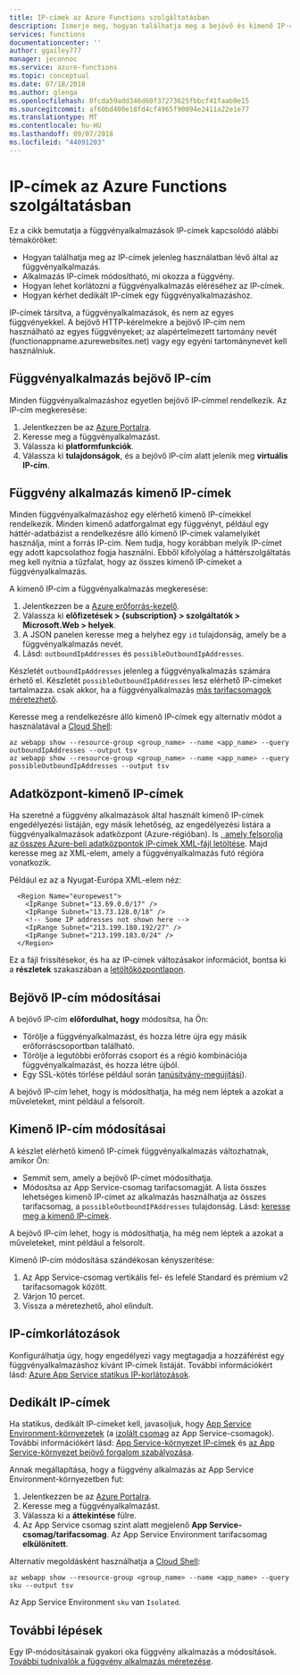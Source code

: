 ```yaml
---
title: IP-címek az Azure Functions szolgáltatásban
description: Ismerje meg, hogyan találhatja meg a bejövő és kimenő IP-címek alkalmazások esetében, és mi okozhatja, hogy változtassa meg.
services: functions
documentationcenter: ''
author: ggailey777
manager: jeconnoc
ms.service: azure-functions
ms.topic: conceptual
ms.date: 07/18/2018
ms.author: glenga
ms.openlocfilehash: 0fcda59add346d60f37273625fbbcf41faab0e15
ms.sourcegitcommit: af60bd400e18fd4cf4965f90094e2411a22e1e77
ms.translationtype: MT
ms.contentlocale: hu-HU
ms.lasthandoff: 09/07/2018
ms.locfileid: "44091203"
---
```

# <a name="ip-addresses-in-azure-functions"></a>IP-címek az Azure Functions szolgáltatásban

Ez a cikk bemutatja a függvényalkalmazások IP-címek kapcsolódó alábbi témaköröket:

* Hogyan találhatja meg az IP-címek jelenleg használatban lévő által az függvényalkalmazás.
* Alkalmazás IP-címek módosítható, mi okozza a függvény.
* Hogyan lehet korlátozni a függvényalkalmazás eléréséhez az IP-címek.
* Hogyan kérhet dedikált IP-címek egy függvényalkalmazáshoz.

IP-címek társítva, a függvényalkalmazások, és nem az egyes függvényekkel. A bejövő HTTP-kérelmekre a bejövő IP-cím nem használható az egyes függvényeket; az alapértelmezett tartomány nevét (functionappname.azurewebsites.net) vagy egy egyéni tartománynevet kell használniuk.

## <a name="function-app-inbound-ip-address"></a>Függvényalkalmazás bejövő IP-cím

Minden függvényalkalmazáshoz egyetlen bejövő IP-címmel rendelkezik. Az IP-cím megkeresése:

1. Jelentkezzen be az [Azure Portalra](https://portal.azure.com).
2. Keresse meg a függvényalkalmazást.
3. Válassza ki **platformfunkciók**.
4. Válassza ki **tulajdonságok**, és a bejövő IP-cím alatt jelenik meg **virtuális IP-cím**.

## <a name="find-outbound-ip-addresses"></a>Függvény alkalmazás kimenő IP-címek

Minden függvényalkalmazáshoz egy elérhető kimenő IP-címekkel rendelkezik. Minden kimenő adatforgalmat egy függvényt, például egy háttér-adatbázist a rendelkezésre álló kimenő IP-címek valamelyikét használja, mint a forrás IP-cím. Nem tudja, hogy korábban melyik IP-címet egy adott kapcsolathoz fogja használni. Ebből kifolyólag a háttérszolgáltatás meg kell nyitnia a tűzfalat, hogy az összes kimenő IP-címeket a függvényalkalmazás.

A kimenő IP-cím a függvényalkalmazás megkeresése:

1. Jelentkezzen be a [Azure erőforrás-kezelő](https://resources.azure.com).
2. Válassza ki **előfizetések > {subscription} > szolgáltatók > Microsoft.Web > helyek**.
3. A JSON panelen keresse meg a helyhez egy `id` tulajdonság, amely be a függvényalkalmazás nevét.
4. Lásd: `outboundIpAddresses` és `possibleOutboundIpAddresses`. 

Készletét `outboundIpAddresses` jelenleg a függvényalkalmazás számára érhető el. Készletét `possibleOutboundIpAddresses` lesz elérhető IP-címeket tartalmazza. csak akkor, ha a függvényalkalmazás [más tarifacsomagok méretezhető](#outbound-ip-address-changes).

Keresse meg a rendelkezésre álló kimenő IP-címek egy alternatív módot a használatával a [Cloud Shell](../cloud-shell/quickstart.md):

```azurecli-interactive
az webapp show --resource-group <group_name> --name <app_name> --query outboundIpAddresses --output tsv
az webapp show --resource-group <group_name> --name <app_name> --query possibleOutboundIpAddresses --output tsv
```

## <a name="data-center-outbound-ip-addresses"></a>Adatközpont-kimenő IP-címek

Ha szeretné a függvény alkalmazások által használt kimenő IP-címek engedélyezési listáján, egy másik lehetőség, az engedélyezési listára a függvényalkalmazások adatközpont (Azure-régióban). Is [, amely felsorolja az összes Azure-beli adatközpontok IP-címek XML-fájl letöltése](https://www.microsoft.com/en-us/download/details.aspx?id=41653). Majd keresse meg az XML-elem, amely a függvényalkalmazás futó régióra vonatkozik.

Például ez az a Nyugat-Európa XML-elem néz:

```
  <Region Name="europewest">
    <IpRange Subnet="13.69.0.0/17" />
    <IpRange Subnet="13.73.128.0/18" />
    <!-- Some IP addresses not shown here -->
    <IpRange Subnet="213.199.180.192/27" />
    <IpRange Subnet="213.199.183.0/24" />
  </Region>
```

 Ez a fájl frissítésekor, és ha az IP-címek változásakor információt, bontsa ki a **részletek** szakaszában a [letöltőközpontlapon](https://www.microsoft.com/en-us/download/details.aspx?id=41653).

## <a name="inbound-ip-address-changes"></a>Bejövő IP-cím módosításai

 A bejövő IP-cím **előfordulhat, hogy** módosítsa, ha Ön:

- Törölje a függvényalkalmazást, és hozza létre újra egy másik erőforráscsoportban található.
- Törölje a legutóbbi erőforrás csoport és a régió kombinációja függvényalkalmazást, és hozza létre újból.
- Egy SSL-kötés törlése például során [tanúsítvány-megújítási](../app-service/app-service-web-tutorial-custom-ssl.md#renew-certificates)).

A bejövő IP-cím lehet, hogy is módosíthatja, ha még nem léptek a azokat a műveleteket, mint például a felsorolt.

## <a name="outbound-ip-address-changes"></a>Kimenő IP-cím módosításai

A készlet elérhető kimenő IP-címek függvényalkalmazás változhatnak, amikor Ön:

* Semmit sem, amely a bejövő IP-címet módosíthatja.
* Módosítsa az App Service-csomag tarifacsomagját. A lista összes lehetséges kimenő IP-címet az alkalmazás használhatja az összes tarifacsomag, a `possibleOutboundIPAddresses` tulajdonság. Lásd: [keresse meg a kimenő IP-címek](#find-outbound-ip-addresses).

A bejövő IP-cím lehet, hogy is módosíthatja, ha még nem léptek a azokat a műveleteket, mint például a felsorolt.

Kimenő IP-cím módosítása szándékosan kényszerítése:

1. Az App Service-csomag vertikális fel- és lefelé Standard és prémium v2 tarifacsomagok között.
2. Várjon 10 percet.
3. Vissza a méretezhető, ahol elindult.

## <a name="ip-address-restrictions"></a>IP-címkorlátozások

Konfigurálhatja úgy, hogy engedélyezi vagy megtagadja a hozzáférést egy függvényalkalmazáshoz kívánt IP-címek listáját. További információkért lásd: [Azure App Service statikus IP-korlátozások](../app-service/app-service-ip-restrictions.md).

## <a name="dedicated-ip-addresses"></a>Dedikált IP-címek

Ha statikus, dedikált IP-címeket kell, javasoljuk, hogy [App Service Environment-környezetek](../app-service/environment/intro.md) (a [izolált csomag](https://azure.microsoft.com/pricing/details/app-service/) az App Service-csomagok). További információkért lásd: [App Service-környezet IP-címek](../app-service/environment/network-info.md#ase-ip-addresses) és [az App Service-környezet bejövő forgalom szabályozása](../app-service/environment/app-service-app-service-environment-control-inbound-traffic.md).

Annak megállapítása, hogy a függvény alkalmazás az App Service Environment-környezetben fut:

1. Jelentkezzen be az [Azure Portalra](https://portal.azure.com).
2. Keresse meg a függvényalkalmazást.
3. Válassza ki a **áttekintése** fülre.
4. Az App Service csomag szint alatt megjelenő **App Service-csomag/tarifacsomag**. Az App Service Environment tarifacsomag **elkülönített**.
 
Alternatív megoldásként használhatja a [Cloud Shell](../cloud-shell/quickstart.md):

```azurecli-interactive
az webapp show --resource-group <group_name> --name <app_name> --query sku --output tsv
```

Az App Service Environment `sku` van `Isolated`.

## <a name="next-steps"></a>További lépések

Egy IP-módosításainak gyakori oka függvény alkalmazás a módosítások. [További tudnivalók a függvény alkalmazás méretezése](functions-scale.md).

